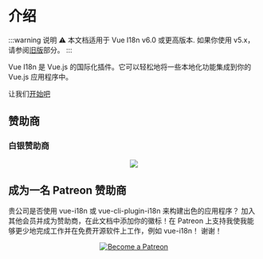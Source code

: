 # 介绍

:::warning 说明
:warning: 本文档适用于 Vue I18n v6.0 或更高版本. 如果你使用 v5.x，请参阅[旧版](./legacy/)部分。
:::

Vue I18n 是 Vue.js 的国际化插件。它可以轻松地将一些本地化功能集成到你的 Vue.js 应用程序中。

让我们[开始吧](./started.md)

## 赞助商

### 白银赞助商

<p style="text-align: center;">
  <a href="https://www.codeandweb.com/babeledit?utm_campaign=vue-i18n-2019-01" target="_blank">
    <img src="/vue-i18n/patrons/babeledit.png">
  </a>
</p>

## 成为一名 Patreon 赞助商

贵公司是否使用 vue-i18n 或 vue-cli-plugin-i18n 来构建出色的应用程序？ 加入其他会员并成为赞助商，在此文档中添加你的徽标！在 Patreon 上支持我使我能够更少地完成工作并在免费开源软件上工作，例如 vue-i18n！ 谢谢！


<p style="text-align: center;">
  <a href="https://www.patreon.com/kazupon" target="_blank">
    <img src="https://c5.patreon.com/external/logo/become_a_patron_button.png" alt="Become a Patreon">
  </a>
</p>

